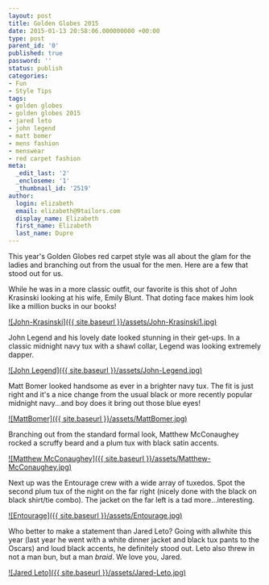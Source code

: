```yaml
---
layout: post
title: Golden Globes 2015
date: 2015-01-13 20:58:06.000000000 +00:00
type: post
parent_id: '0'
published: true
password: ''
status: publish
categories:
- Fun
- Style Tips
tags:
- golden globes
- golden globes 2015
- jared leto
- john legend
- matt bomer
- mens fashion
- menswear
- red carpet fashion
meta:
  _edit_last: '2'
  _encloseme: '1'
  _thumbnail_id: '2519'
author:
  login: elizabeth
  email: elizabeth@9tailors.com
  display_name: Elizabeth
  first_name: Elizabeth
  last_name: Dupre
---
```

This year's Golden Globes red carpet style was all about the glam for the ladies and branching out from the usual for the men. Here are a few that stood out for us.

While he was in a more classic outfit, our favorite is this shot of John Krasinski looking at his wife, Emily Blunt. That doting face makes him look like a million bucks in our books!

[![John-Krasinski]({{ site.baseurl }}/assets/John-Krasinski1.jpg)](http://blog.9tailors.com/uploads/John-Krasinski1.jpg)

John Legend and his lovely date looked stunning in their get-ups. In a classic midnight navy tux with a shawl collar, Legend was looking extremely dapper.

[![John Legend]({{ site.baseurl }}/assets/John-Legend.jpg)](http://blog.9tailors.com/uploads/John-Legend.jpg)

Matt Bomer looked handsome as ever in a brighter navy tux. The fit is just right and it's a nice change from the usual black or more recently popular midnight navy...and boy does it bring out those blue eyes!

[![MattBomer]({{ site.baseurl }}/assets/MattBomer.jpg)](http://blog.9tailors.com/uploads/John-Legend.jpg)

Branching out from the standard formal look, Matthew McConaughey rocked a scruffy beard and a plum tux with black satin accents.

[![Matthew McConaughey]({{ site.baseurl }}/assets/Matthew-McConaughey.jpg)](http://blog.9tailors.com/uploads/Matthew-McConaughey.jpg)

Next up was the Entourage crew with a wide array of tuxedos. Spot the second plum tux of the night on the far right (nicely done with the black on black shirt/tie combo). The jacket on the far left is a tad more...interesting.

[![Entourage]({{ site.baseurl }}/assets/Entourage.jpg)](http://blog.9tailors.com/uploads/Entourage.jpg)

Who better to make a statement than Jared Leto? Going with allwhite this year (last year he went with a white dinner jacket and black tux pants to the Oscars) and loud black accents, he definitely stood out. Leto also threw in not a man bun, but a man _braid_. We love you, Jared.

[![Jared Leto]({{ site.baseurl }}/assets/Jared-Leto.jpg)](http://blog.9tailors.com/uploads/Jared-Leto.jpg)